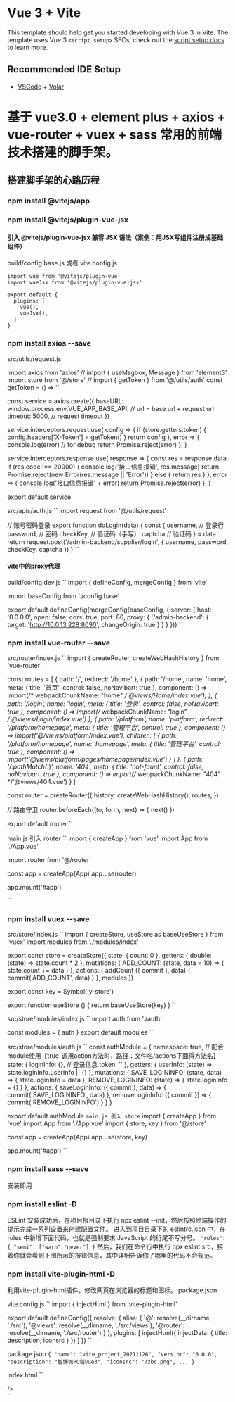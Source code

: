 # Vue 3 + Vite

This template should help get you started developing with Vue 3 in Vite. The template uses Vue 3 ``<script setup>`` SFCs, check out the [script setup docs](https://v3.vuejs.org/api/sfc-script-setup.html#sfc-script-setup) to learn more.

## Recommended IDE Setup

- [VSCode](https://code.visualstudio.com/) + [Volar](https://marketplace.visualstudio.com/items?itemName=johnsoncodehk.volar)


# 基于 vue3.0 + element plus + axios + vue-router + vuex + sass 常用的前端技术搭建的脚手架。

## 搭建脚手架的心路历程

### npm install @vitejs/app

### npm install  @vitejs/plugin-vue-jsx
#### 引入 @vitejs/plugin-vue-jsx 兼容 JSX 语法（案例：用JSX写组件注册成基础组件）
build/config.base.js 或者 vite.config.js
```
import vue from '@vitejs/plugin-vue'
import vueJsx from '@vitejs/plugin-vue-jsx'

export default {
  plugins: [
    vue(), 
    vueJsx(),
  ]
}
```


### npm install axios --save
src/utils/request.js
        
import axios from 'axios'
// import { useMsgbox, Message } from 'element3'
import store from '@/store'
// import { getToken } from '@/utils/auth'
const getToken = () => ''

const service = axios.create({
  baseURL: window.process.env.VUE_APP_BASE_API, // url = base url + request url
  timeout: 5000, // request timeout
})

service.interceptors.request.use(
  config => {
    if (store.getters.token) {
      config.headers['X-Token'] = getToken()
    }
    return config
  },
  error => {
    console.log(error) // for debug
    return Promise.reject(error)
  },
)

service.interceptors.response.use(
  response => {
    const res = response.data
    if (res.code !== 20000) {
      console.log('接口信息报错', res.message)
      return Promise.reject(new Error(res.message || 'Error'))
    } else {
      return res
    }
  },
  error => {
    console.log('接口信息报错' + error)
    return Promise.reject(error)
  },
)

export default service
        

src/apis/auth.js
``
import request from '@/utils/request'

// 账号密码登录
export function doLogin(data) {
  const {
    username, // 登录行
    password, // 密码
    checkKey, // 验证码（手写）
    captcha // 验证码
  } = data
  return request.post('/admin-backend/supplier/login', { username, password, checkKey, captcha })
}
``


#### vite中的proxy代理
build/config.dev.js
``
import { defineConfig, mergeConfig } from 'vite'

import baseConfig from './config.base'

export default defineConfig(mergeConfig(baseConfig, {
  server: {
    host: '0.0.0.0',
    open: false,
    cors: true,
    port: 80,
    proxy: {
      '/admin-backend': {
        target: 'http://10.0.13.228:8090',
        changeOrigin: true
      }
    }
  }
}))
``

### npm install vue-router --save
src/router/index.js
``
import { createRouter, createWebHashHistory } from 'vue-router'

const routes = [
  {
    path: '/',
    redirect: '/home'
  },
  {
    path: '/home',
    name: 'home',
    meta: { title: '首页', control: false, noNavibart: true },
    component: () => import(/* webpackChunkName: "home" */'@views/Home/index.vue'),
  }, {
    path: '/login',
    name: 'login',
    meta: { title: '登录', control: false, noNavibart: true },
    component: () => import(/* webpackChunkName: "login" */'@views/Login/index.vue')
  }, {
    path: '/platform',
    name: 'platform',
    redirect: '/platform/homepage',
    meta: { title: '管理平台', control: true },
    component: () => import('@/views/platform/index.vue'),
    children: [
      {
        path: '/platform/homepage',
        name: 'homepage',
        meta: { title: '管理平台', control: true },
        component: () => import('@views/platform/pages/homepage/index.vue')
      }
    ]
  }, {
    path: '/:pathMatch(.*)*',
    name: '404',
    meta: { title: 'not-fount', control: false, noNavibart: true },
    component: () => import(/* webpackChunkName: "404" */'@views/404.vue')
  }
]

const router = createRouter({
  history: createWebHashHistory(),
  routes,
})

// 路由守卫
router.beforeEach((to, form, next) => {
  next()
})


export default router
``

main.js 引入 router
``
import { createApp } from 'vue'
import App from './App.vue'

import router from '@/router'

const app = createApp(App)
app.use(router)

app.mount('#app')

``


### npm install vuex --save
src/store/index.js
``
import { createStore, useStore as baseUseStore } from 'vuex'
import modules from './modules/index'

export const store = createStore({
  state: {
    count: 0
  },
  getters: {
    double: (state) => state.count * 2
  },
  mutations: {
    ADD_COUNT: (state, data = 10) => {
      state.count += data
    }
  },
  actions: {
    addCount ({ commit }, data) {
      commit('ADD_COUNT', data)
    }
  },
  modules
})

export const key = Symbol('y-store')

export function useStore () {
  return baseUseStore(key)
}
``

src/store/modules/index.js
``
import auth from './auth'

const modules = {
  auth
}
export default modules
``

src/store/modules/auth.js
``
const authModule = {
  namespace: true, // 配合module使用【true-调用action方法时，路径：文件名/actions下面得方法名】
  state: {
    loginInfo: {}, // 登录信息
    token: ''
  },
  getters: {
    userInfo: (state) => state.loginInfo.userInfo || {}
  },
  mutations: {
    SAVE_LOGININFO: (state, data) => {
      state.loginInfo = data
    },
    REMOVE_LOGININFO: (state) => {
      state.loginInfo = {}
    }
  },
  actions: {
    saveLoginInfo: ({ commit }, data) => {
      commit('SAVE_LOGININFO', data)
    },
    removeLoginInfo: ({ commit }) => {
      commit('REMOVE_LOGININFO')
    }
  }
}

export default authModule
``
main.js 引入 store
``
import { createApp } from 'vue'
import App from './App.vue'
import { store, key } from '@/store'

const app = createApp(App)
app.use(store, key)

app.mount('#app')
``

### npm install sass --save
安装即用

### npm install eslint -D
ESLint 安装成功后，在项目根目录下执行 npx eslint --init，然后按照终端操作的提示完成一系列设置来创建配置文件。
进入到项目目录下的 eslintrc.json 中，在 rules 中新增下面代码，也就是强制要求 JavaScript 的行尾不写分号。
``
    "rules": {
        "semi": ["warn","never"]
    }
``
然后，我们在命令行中执行 npx eslint src，接着你就会看到下图所示的报错信息，其中详细告诉你了哪里的代码不合规范。

### npm install vite-plugin-html -D
利用vite-plugin-html插件，修改网页在浏览器的标题和图标。
package.json

vite.config.js
``
import { injectHtml } from 'vite-plugin-html'

export default defineConfig({
  resolve: {
    alias: {
      '@': resolve(__dirname, './src'),
      '@views': resolve(__dirname, './src/views'),
      '@router': resolve(__dirname, './src/router')
    }
  },
  plugins: [
    injectHtml({
      injectData: {
        title: description,
        iconsrc
      }
    })
  ]
})
``

package.json
``
{
  "name": "vite_project_20211126",
  "version": "0.0.0",
  "description": "智博诚PC端vue3",
  "iconsrc": "/zbc.png",
  ...
}
  ``

index.html
``
<!DOCTYPE html>
<html lang="en">

<head>
  <meta charset="UTF-8" />
  <!-- <link rel="icon" href="/favicon.ico" /> -->
  <link rel="icon" href=<%=iconsrc %> />
  <meta name="viewport" content="width=device-width, initial-scale=1.0" />
  <!-- <title>Vite App</title> -->
  <title>
    <%= title %>
  </title>
</head>

<body>
  <div id="app"></div>
  <script type="module" src="/src/main.js"></script>
</body>

</html>
  ``


